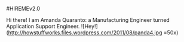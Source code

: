 #HIREMEv2.0

Hi there! I am Amanda Quaranto: a Manufacturing Engineer turned Application Support Engineer.
![Hey!](http://howstuffworks.files.wordpress.com/2011/08/panda4.jpg =50x)